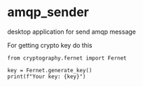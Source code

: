 # amqp_sender
desktop application for send amqp message



For getting crypto key do this
```
from cryptography.fernet import Fernet

key = Fernet.generate_key()
print(f"Your key: {key}")
```